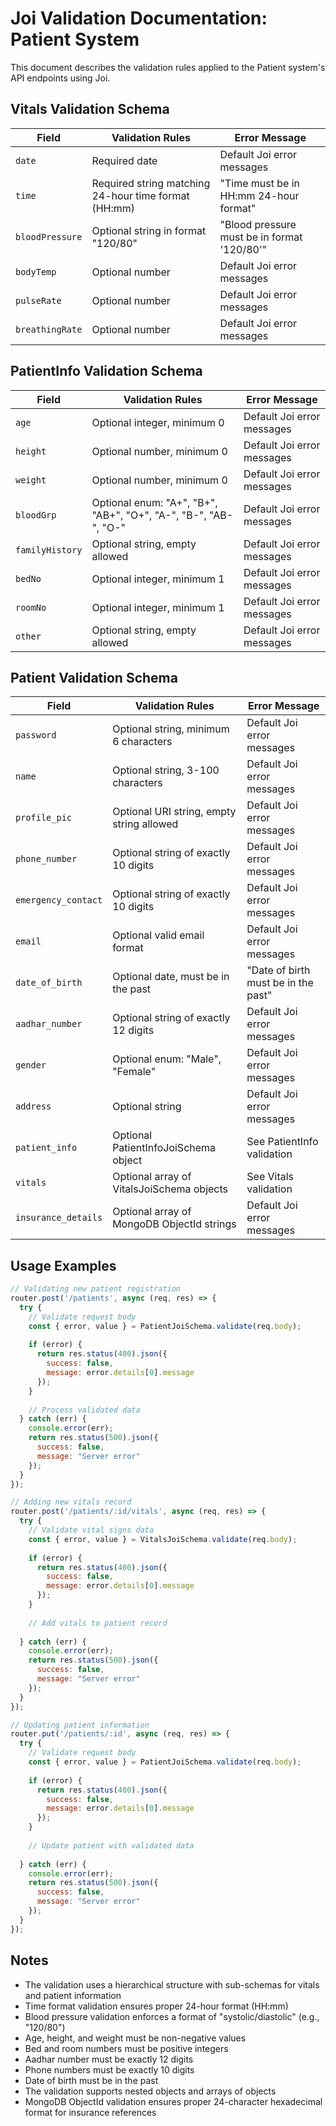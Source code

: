 # Joi Validation Documentation: Patient System

This document describes the validation rules applied to the Patient system's API endpoints using Joi.

## Vitals Validation Schema



| Field | Validation Rules | Error Message |
|-------|------------------|---------------|
| `date` | Required date | Default Joi error messages |
| `time` | Required string matching 24-hour time format (HH:mm) | "Time must be in HH:mm 24-hour format" |
| `bloodPressure` | Optional string in format "120/80" | "Blood pressure must be in format '120/80'" |
| `bodyTemp` | Optional number | Default Joi error messages |
| `pulseRate` | Optional number | Default Joi error messages |
| `breathingRate` | Optional number | Default Joi error messages |

## PatientInfo Validation Schema

| Field | Validation Rules | Error Message |
|-------|------------------|---------------|
| `age` | Optional integer, minimum 0 | Default Joi error messages |
| `height` | Optional number, minimum 0 | Default Joi error messages |
| `weight` | Optional number, minimum 0 | Default Joi error messages |
| `bloodGrp` | Optional enum: "A+", "B+", "AB+", "O+", "A-", "B-", "AB-", "O-" | Default Joi error messages |
| `familyHistory` | Optional string, empty allowed | Default Joi error messages |
| `bedNo` | Optional integer, minimum 1 | Default Joi error messages |
| `roomNo` | Optional integer, minimum 1 | Default Joi error messages |
| `other` | Optional string, empty allowed | Default Joi error messages |

## Patient Validation Schema

| Field | Validation Rules                           | Error Message |
|-------|--------------------------------------------|---------------|
| `password` | Optional string, minimum 6 characters      | Default Joi error messages |
| `name` | Optional string, 3-100 characters          | Default Joi error messages |
| `profile_pic` | Optional URI string, empty string allowed  | Default Joi error messages |
| `phone_number` | Optional string of exactly 10 digits       | Default Joi error messages |
| `emergency_contact` | Optional string of exactly 10 digits       | Default Joi error messages |
| `email` | Optional valid email format                | Default Joi error messages |
| `date_of_birth` | Optional date, must be in the past         | "Date of birth must be in the past" |
| `aadhar_number` | Optional string of exactly 12 digits       | Default Joi error messages |
| `gender` | Optional enum: "Male", "Female"            | Default Joi error messages |
| `address` | Optional string                            | Default Joi error messages |
| `patient_info` | Optional PatientInfoJoiSchema object       | See PatientInfo validation |
| `vitals` | Optional array of VitalsJoiSchema objects  | See Vitals validation |
| `insurance_details` | Optional array of MongoDB ObjectId strings | Default Joi error messages |

## Usage Examples

```javascript
// Validating new patient registration
router.post('/patients', async (req, res) => {
  try {
    // Validate request body
    const { error, value } = PatientJoiSchema.validate(req.body);
    
    if (error) {
      return res.status(400).json({
        success: false,
        message: error.details[0].message
      });
    }
    
    // Process validated data
  } catch (err) {
    console.error(err);
    return res.status(500).json({
      success: false,
      message: "Server error"
    });
  }
});

// Adding new vitals record
router.post('/patients/:id/vitals', async (req, res) => {
  try {
    // Validate vital signs data
    const { error, value } = VitalsJoiSchema.validate(req.body);
    
    if (error) {
      return res.status(400).json({
        success: false,
        message: error.details[0].message
      });
    }
    
    // Add vitals to patient record
    
  } catch (err) {
    console.error(err);
    return res.status(500).json({
      success: false,
      message: "Server error"
    });
  }
});

// Updating patient information
router.put('/patients/:id', async (req, res) => {
  try {
    // Validate request body
    const { error, value } = PatientJoiSchema.validate(req.body);
    
    if (error) {
      return res.status(400).json({
        success: false,
        message: error.details[0].message
      });
    }
    
    // Update patient with validated data
    
  } catch (err) {
    console.error(err);
    return res.status(500).json({
      success: false,
      message: "Server error"
    });
  }
});
```

## Notes

- The validation uses a hierarchical structure with sub-schemas for vitals and patient information
- Time format validation ensures proper 24-hour format (HH:mm)
- Blood pressure validation enforces a format of "systolic/diastolic" (e.g., "120/80")
- Age, height, and weight must be non-negative values
- Bed and room numbers must be positive integers
- Aadhar number must be exactly 12 digits
- Phone numbers must be exactly 10 digits
- Date of birth must be in the past
- The validation supports nested objects and arrays of objects
- MongoDB ObjectId validation ensures proper 24-character hexadecimal format for insurance references